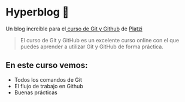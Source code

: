 # Hyperblog 💚
Un blog increíble para el[ curso de Git y Github](https://platzi.com/cursos/git-github/ " curso de Git y Github") de [Platzi](https://platzi.com/ "Platzi")
>El curso de Git y GitHub es un excelente curso online con el que puedes aprender a utilizar Git y GitHub de forma práctica.
## En este curso vemos:
* Todos los comandos de Git
* El flujo de trabajo en Github
* Buenas prácticas

